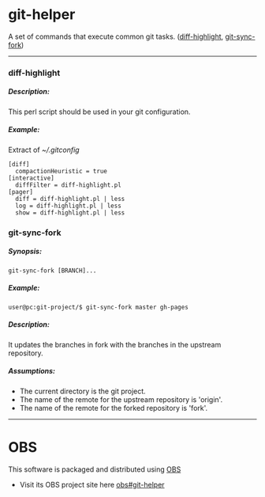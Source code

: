 # git-helper

A set of commands that execute common git tasks. ([diff-highlight](#diff-highlight), [git-sync-fork](#git-sync-fork))

----

### diff-highlight

##### Description:

This perl script should be used in your git configuration.

##### Example:

Extract of _~/.gitconfig_

```
[diff]
  compactionHeuristic = true
[interactive]
  diffFilter = diff-highlight.pl
[pager]
  diff = diff-highlight.pl | less
  log = diff-highlight.pl | less
  show = diff-highlight.pl | less
```

### git-sync-fork

##### Synopsis:

```
git-sync-fork [BRANCH]...
```

##### Example:
```
user@pc:git-project/$ git-sync-fork master gh-pages
```

##### Description:

It updates the branches in fork with the branches in the upstream repository.

##### Assumptions:
- The current directory is the git project.
- The name of the remote for the upstream repository is 'origin'.
- The name of the remote for the forked repository is 'fork'.

----

# OBS

This software is packaged and distributed using [OBS](https://build.opensuse.org)

- Visit its OBS project site here [obs#git-helper](https://build.opensuse.org/package/show/home:binary_sequence:software-for-life/git-helper)
